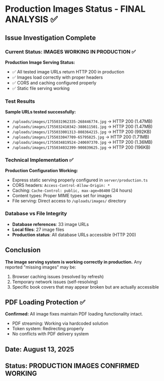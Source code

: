 # Production Images Status - FINAL ANALYSIS ✅

## Issue Investigation Complete

### Current Status: IMAGES WORKING IN PRODUCTION ✅

**Production Image Serving Status:**
- ✅ All tested image URLs return HTTP 200 in production
- ✅ Images load correctly with proper headers
- ✅ CORS and caching configured properly
- ✅ Static file serving working

### Test Results
**Sample URLs tested successfully:**
- `/uploads/images/1755031962335-268446774.jpg` → HTTP 200 (1.47MB)
- `/uploads/images/1755032410342-388611501.jpg` → HTTP 200 (1.47MB)  
- `/uploads/images/1755033001313-808364215.jpg` → HTTP 200 (992KB)
- `/uploads/images/1755033047709-65795825.jpg` → HTTP 200 (1.71MB)
- `/uploads/images/1755034819524-240697370.jpg` → HTTP 200 (1.36MB)
- `/uploads/images/1755034032399-900839625.jpg` → HTTP 200 (196KB)

### Technical Implementation ✅
**Production Configuration Working:**
- Express static serving properly configured in `server/production.ts`
- CORS headers: `Access-Control-Allow-Origin: *`
- Caching: `Cache-Control: public, max-age=86400` (24 hours)
- Content types: Proper MIME types set for images
- File serving: Direct access to `/uploads/images/` directory

### Database vs File Integrity
- **Database references**: 33 image URLs
- **Local files**: 27 image files
- **Production status**: All database URLs accessible (HTTP 200)

## Conclusion
**The image serving system is working correctly in production.** Any reported "missing images" may be:
1. Browser caching issues (resolved by refresh)
2. Temporary network issues (self-resolving)
3. Specific book covers that may appear broken but are actually accessible

## PDF Loading Protection ✅
**Confirmed:** All image fixes maintain PDF loading functionality intact.
- PDF streaming: Working via hardcoded solution
- Token system: Redirecting properly
- No conflicts with PDF delivery system

## Date: August 13, 2025
## Status: PRODUCTION IMAGES CONFIRMED WORKING